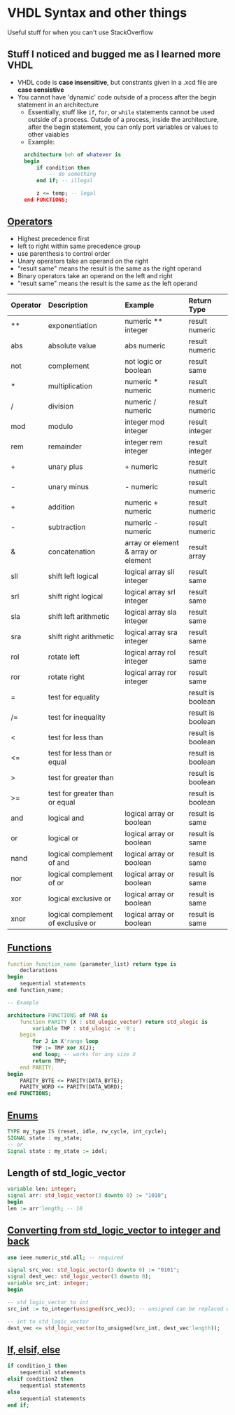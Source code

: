 # VHDL Syntax and other things
Useful stuff for when you can't use StackOverflow

## Stuff I noticed and bugged me as I learned more VHDL
- VHDL code is **case insensitive**, but constrants given in a .xcd file are **case sensistive**
- You cannot have 'dynamic' code outside of a process after the begin statement in an architecture
  - Essentially, stuff like `if`, `for`, or `while` statements cannot be used outside of a process. Outsde of a process, inside the architecture, after the begin statement, you can only port variables or values to other vaiables
  - Example:
  ```vhdl
	architecture beh of whatever is
	begin
		if condition then
			-- do something
		end if; -- illegal

		z <= temp; -- legal
	end FUNCTIONS;
  ````

## [Operators](http://www.csee.umbc.edu/portal/help/VHDL/operator.html)
- Highest precedence first
- left to right within same precedence group
- use parenthesis to control order
- Unary operators take an operand on the right
- "result same" means the result is the same as the right operand
- Binary operators take an operand on the left and right
- "result same" means the result is the same as the left operand

| Operator 			| Description 						| Example 								| Return Type
|:------------------|:----------------------------------|:--------------------------------------|:--------------
| **   				| exponentiation  					| numeric ** integer 					| result numeric
| abs  				| absolute value  					| abs numeric							| result numeric
| not  				| complement      					| not logic or boolean					| result same
| *    				| multiplication  					| numeric * numeric  					| result numeric
| /    				| division        					| numeric / numeric  					| result numeric
| mod  				| modulo          					| integer mod integer  					| result integer
| rem  				| remainder       					| integer rem integer  					| result integer
| +    				| unary plus      					| + numeric  							| result numeric
| -    				| unary minus     					| - numeric  							| result numeric
| +    				| addition        					| numeric + numeric  					| result numeric
| -   				| subtraction     					| numeric - numeric  					| result numeric
| &    				| concatenation   					| array or element & array or element 	| result array
| sll  				| shift left logical     			| logical array sll integer  			| result same
| srl  				| shift right logical    			| logical array srl integer  			| result same
| sla  				| shift left arithmetic  			| logical array sla integer  			| result same
| sra  				| shift right arithmetic 			| logical array sra integer  			| result same
| rol  				| rotate left            			| logical array rol integer  			| result same
| ror  				| rotate right           			| logical array ror integer  			| result same
| =    				| test for equality 				|										| result is boolean
| /=   				| test for inequality 				|										| result is boolean
| <    				| test for less than 				| 										| result is boolean
| <=   				| test for less than or equal 		|										| result is boolean
| >    				| test for greater than 			|										| result is boolean
| >=   				| test for greater than or equal 	|										| result is boolean
| and  				| logical and                		| logical array or boolean  			| result is same
| or   				| logical or                 		| logical array or boolean  			| result is same
| nand 				| logical complement of and  		| logical array or boolean  			| result is same
| nor  				| logical complement of or   		| logical array or boolean  			| result is same
| xor  				| logical exclusive or       		| logical array or boolean  			| result is same
| xnor 				| logical complement of exclusive or| logical array or boolean 				| result is same

## [Functions](http://www.ics.uci.edu/~jmoorkan/vhdlref/function.html)
```vhdl
function function_name (parameter_list) return type is
	declarations
begin
	sequential statements
end function_name;

-- Example

architecture FUNCTIONS of PAR is
	function PARITY (X : std_ulogic_vector) return std_ulogic is
	  	variable TMP : std_ulogic := '0';
	begin
		for J in X'range loop
		TMP := TMP xor X(J);
		end loop; -- works for any size X
		return TMP;
	end PARITY;
begin
	PARITY_BYTE <= PARITY(DATA_BYTE);
	PARITY_WORD <= PARITY(DATA_WORD);
end FUNCTIONS;
```

## [Enums](http://web.engr.oregonstate.edu/~sllu/vhdl/lec2e.html)
```vhdl
TYPE my_type IS (reset, idle, rw_cycle, int_cycle);
SIGNAL state : my_state;
-- or
Signal state : my_state := idel;
```

## Length of std_logic_vector
```vhdl
variable len: integer;
signal arr: std_logic_vector(3 downto 0) := "1010";
begin
len := arr'length; -- 10
```

## [Converting from std_logic_vector to integer and back](http://stackoverflow.com/questions/16595894/how-to-typecast-integer-to-unsigned-in-vhdl)
```vhdl
use ieee.numeric_std.all; -- required

signal src_vec: std_logic_vector(3 downto 0) := "0101";
signal dest_vec: std_logic_vector(3 downto 0);
variable src_int: integer;
begin

-- std_logic_vector to int
src_int := to_integer(unsigned(src_vec)); -- unsigned can be replaced with signed

-- int to std_logic_vector
dest_vec <= std_logic_vector(to_unsigned(src_int, dest_vec'length));
```

## [If, elsif, else](http://www.ics.uci.edu/~jmoorkan/vhdlref/ifs.html)
```vhdl
if condition_1 then
	sequential statements
elsif condition2 then
	sequential statements
else
	sequential statements
end if;
```